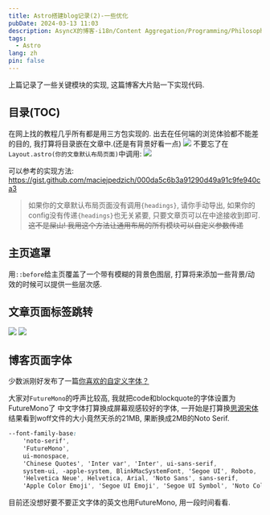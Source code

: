 ```yaml
---
title: Astro搭建blog记录(2)-一些优化
pubDate: 2024-03-13 11:03
description: AsyncX的博客-i18n/Content Aggregation/Programming/Philosophy/Hobbies/i18n多语言/内容聚合/编程/哲学/爱好
tags:
  - Astro
lang: zh
pin: false
---
```

上篇记录了一些关键模块的实现, 这篇博客大片贴一下实现代码.
## 目录(TOC)
在网上找的教程几乎所有都是用三方包实现的. 出去在任何端的浏览体验都不能差的目的, 我打算将目录嵌在文章中.(还是有背景好看一点)
![](https://img.asyncx.top/images/202403131125394.webp)
不要忘了在`Layout.astro(你的文章默认布局页面)`中调用:
![](https://img.asyncx.top/images/202403131127739.webp)

可以参考的实现方法: https://gist.github.com/maciejpedzich/000da5c6b3a91290d49a91c9fe940ca3

> 如果你的文章默认布局页面没有调用`{headings}`, 请你手动导出, 如果你的config没有传递`{headings}`也无关紧要, 只要文章页可以在中途接收到即可. ~~这不是屎山! 我用这个方法让通用布局的所有模块可以自定义参数传递~~

## 主页遮罩
用`::before`给主页覆盖了一个带有模糊的背景色图层, 打算将来添加一些背景/动效的时候可以提供一些层次感.

## 文章页面标签跳转
![](https://img.asyncx.top/images/202403131215040.webp)
![](https://img.asyncx.top/images/202403131215490.webp)

## 博客页面字体

少数派刚好发布了一篇[你喜欢的自定义字体？](https://sspai.com/bullet/1709630036)

大家对`FutureMono`的呼声比较高, 我就把code和blockquote的字体设置为FutureMono了
中文字体打算换成屏幕观感较好的字体, 一开始是打算换[思源宋体](https://source.typekit.com/source-han-serif/cn/)结果看到woff文件的大小竟然天杀的21MB, 果断换成2MB的Noto Serif.

```css
--font-family-base:
	'noto-serif',
	'FutureMono',
	ui-monospace,
	'Chinese Quotes', 'Inter var', 'Inter', ui-sans-serif,
    system-ui, -apple-system, BlinkMacSystemFont, 'Segoe UI', Roboto,
    'Helvetica Neue', Helvetica, Arial, 'Noto Sans', sans-serif,
    'Apple Color Emoji', 'Segoe UI Emoji', 'Segoe UI Symbol', 'Noto Color Emoji';
```

目前还没想好要不要正文字体的英文也用FutureMono, 用一段时间看看.